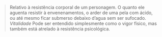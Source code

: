 > Relativo à resistência corporal de um personagem. O quanto ele aguenta resistir à envenenamentos, o arder de uma pela com ácido, ou até mesmo ficar submerso debaixo d’agua sem ser sufocado. _Vitalidade_ Pode ser entendido simplesmente como o vigor físico, mas também está atrelado à resistência psicológica.